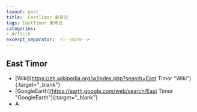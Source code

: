 ```yaml
---
layout: post
title:  EastTimor 東帝汶
tags: EastTimor 東帝汶 
categories:
- Article
excerpt_separator:  <!--more-->
---
```

## East Timor 
- [Wiki](https://zh.wikipedia.org/w/index.php?search=East Timor "Wiki"){:target="_blank"} 
- [GoogleEarth](https://earth.google.com/web/search/East Timor "GoogleEarth"){:target="_blank"} 
- A 


